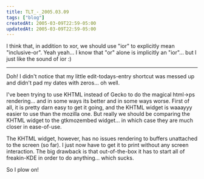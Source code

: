 ```yaml
---
title: TLT_-_2005.03.09
tags: ["blog"]
createdAt: 2005-03-09T22:59-05:00
updatedAt: 2005-03-09T22:59-05:00
---
```



I think that, in addition to xor, we should use "ior" to explicitly mean "inclusive-or". Yeah yeah... I know that "or" alone is implicitly an "ior"... but I just like the sound of ior :)

----

Doh! I didn't notice that my little edit-todays-entry shortcut was messed up and didn't pad my dates with zeros... oh well.

I've been trying to use KHTML instead of Gecko to do the magical html->ps rendering... and in some ways its better and in some ways worse. First of all, it is pretty darn easy to get it going, and the KHTML widget is waaayyy easier to use than the mozilla one. But really we should be comparing the KHTML widget to the gtkmozembed widget... in which case they are much closer in ease-of-use.

The KHTML widget, however, has no issues rendering to buffers unattached to the screen (so far). I just now have to get it to print without any screen interaction. The big drawback is that out-of-the-box it has to start all of freakin-KDE in order to do anything... which sucks.

So I plow on!


